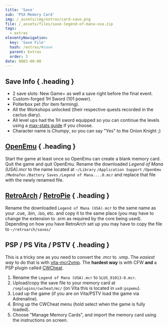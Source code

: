 ```yaml
---
title: 'Save'
sub: 'PSX Memory Card'
img: /_assets/img/extras/card-save.png
file: /_assets/files/save-legend-of-mana-usa.zip
tags:
  - extras
eleventyNavigation:
  key: 'Save File'
  hash: /extras/#save
  parent: Extras
  order: 3
date: 0003-00-00
---
```


## Save Info { .heading }

- 2 save slots: New Game+ as well a save right before the final event.
- Custom-forged 1H Sword (101 power).
- Polterbox pet (for item farming).
- All the Workshops unlocked (their respective quests recorded in the cactus diary).
- All level ups had the 1H sword equipped so you can continue the levels using a [max-stats guide](/walkthrough/get-started/#start-stats) if you choose.
- Character name is _Chumpy_, so you can say "Yes" to the Onion Knight ;)

## [OpenEmu](http://openemu.org/) { .heading }

Start the game at least once so OpenEmu can create a blank memory card. Quit the game and quit OpenEmu. Rename the downloaded *Legend of Mana (USA).mcr* to the name located at `~/Library` `/Application Support` `/OpenEmu` `/Mednafen` `/Battery Saves` `/Legend of Mana....0.mcr` and replace that file with the newly renamed file.

## [RetroArch](http://retroarch.com/) / [RetroPie](https://retropie.org.uk/) { .heading }

Rename the downloaded `Legend of Mana (USA).mcr` to the same name as your .cue, .bin, .iso, etc. and copy it to the same place (you may have to change the extension to .srm as required by the core being used). Depending on how you have RetroArch set up you may have to copy the file to `~/retroarch/saves/`

## __PSP / PS Vita / PSTV__ { .heading }

This is a tricky one as you need to convert the .mcr to .vmp. The *easiest way* to do that is with [vita-mcr2vmp](https://github.com/dots-tb/vita-mcr2vmp).
The __hardest way__ is with CFW __and__ a PSP plugin called [CWCheat](http://google.com/search?q=psp+cwcheat).

1. Rename the `Legend of Mana (USA).mcr` to `SLUS_01013-0.mcr`.
2. Upload/copy the save file to your memory card at `/seplugins/cwcheat/mc/` (on Vita this is located in `ux0:pspemu`).
3. Load up the game (if you are on Vita/PSTV load the game via Adrenaline).
4. Bring up the CWCheat menu (hold select when the game is fully loaded).
5. Choose "Manage Memory Cards", and import the memory card using the instructions on screen.